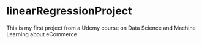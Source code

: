 # linearRegressionProject
This is my first project from a Udemy course on Data Science and Machine Learning about eCommerce
